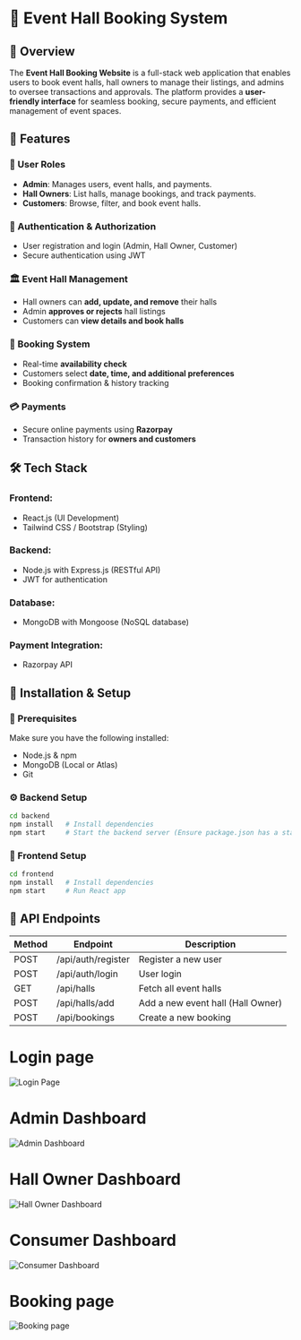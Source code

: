 # 📌 Event Hall Booking System

## 📖 Overview
The **Event Hall Booking Website** is a full-stack web application that enables users to book event halls, hall owners to manage their listings, and admins to oversee transactions and approvals. The platform provides a **user-friendly interface** for seamless booking, secure payments, and efficient management of event spaces.

## 🎯 Features
### 👥 User Roles
- **Admin**: Manages users, event halls, and payments.
- **Hall Owners**: List halls, manage bookings, and track payments.
- **Customers**: Browse, filter, and book event halls.

### 🔑 Authentication & Authorization
- User registration and login (Admin, Hall Owner, Customer)
- Secure authentication using JWT

### 🏛️ Event Hall Management
- Hall owners can **add, update, and remove** their halls
- Admin **approves or rejects** hall listings
- Customers can **view details and book halls**

### 📅 Booking System
- Real-time **availability check**
- Customers select **date, time, and additional preferences**
- Booking confirmation & history tracking

### 💳 Payments
- Secure online payments using **Razorpay**
- Transaction history for **owners and customers**

## 🛠️ Tech Stack
### **Frontend:**
- React.js (UI Development)
- Tailwind CSS / Bootstrap (Styling)

### **Backend:**
- Node.js with Express.js (RESTful API)
- JWT for authentication

### **Database:**
- MongoDB with Mongoose (NoSQL database)

### **Payment Integration:**
- Razorpay API

## 🚀 Installation & Setup

### 📌 Prerequisites
Make sure you have the following installed:
- Node.js & npm
- MongoDB (Local or Atlas)
- Git

### ⚙️ Backend Setup
```sh
cd backend
npm install   # Install dependencies
npm start     # Start the backend server (Ensure package.json has a start script)
```

### 🎨 Frontend Setup
```sh
cd frontend
npm install   # Install dependencies
npm start     # Run React app
```

## 📌 API Endpoints
| Method | Endpoint               | Description |
|--------|------------------------|-------------|
| POST   | /api/auth/register     | Register a new user |
| POST   | /api/auth/login        | User login |
| GET    | /api/halls             | Fetch all event halls |
| POST   | /api/halls/add         | Add a new event hall (Hall Owner) |
| POST   | /api/bookings          | Create a new booking |

# Login page
![Login Page](./img/login.JPG)
# Admin Dashboard 
![Admin Dashboard](./img/admin.JPG)
# Hall Owner Dashboard
![Hall Owner Dashboard](./img/dashboard.JPG)
# Consumer Dashboard
![Consumer Dashboard](./img/event.JPG)
# Booking page
![Booking page](./img/book.JPG)

